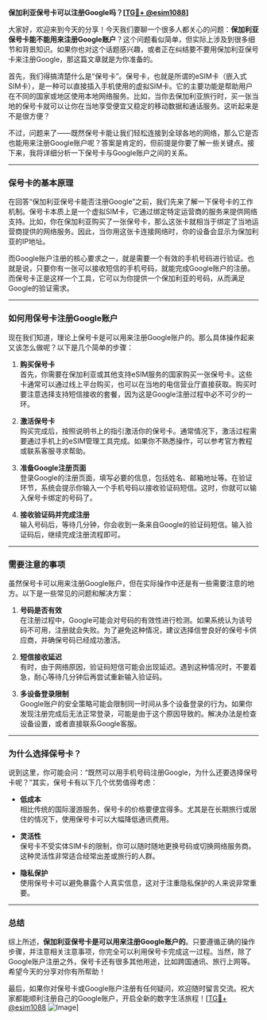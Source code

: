 **保加利亚保号卡可以注册Google吗？[[TG💪+ @esim1088](https://t.me/s/esim1088)]**

大家好，欢迎来到今天的分享！今天我们要聊一个很多人都关心的问题：**保加利亚保号卡能不能用来注册Google账户**？这个问题看似简单，但实际上涉及到很多细节和背景知识。如果你也对这个话题感兴趣，或者正在纠结要不要用保加利亚保号卡来注册Google，那这篇文章就是为你准备的。

首先，我们得搞清楚什么是“保号卡”。保号卡，也就是所谓的eSIM卡（嵌入式SIM卡），是一种可以直接插入手机使用的虚拟SIM卡。它的主要功能是帮助用户在不同的国家或地区使用本地网络服务。比如，当你去保加利亚旅行时，买一张当地的保号卡就可以让你在当地享受便宜又稳定的移动数据和通话服务。这听起来是不是很方便？

不过，问题来了——既然保号卡能让我们轻松连接到全球各地的网络，那么它是否也能用来注册Google账户呢？答案是肯定的，但前提是你要了解一些关键点。接下来，我将详细分析一下保号卡与Google账户之间的关系。

---

### **保号卡的基本原理**

在回答“保加利亚保号卡能否注册Google”之前，我们先来了解一下保号卡的工作机制。保号卡本质上是一个虚拟SIM卡，它通过绑定特定运营商的服务来提供网络支持。比如，你在保加利亚购买了一张保号卡，那么这张卡就相当于绑定了当地运营商提供的网络服务。因此，当你用这张卡连接网络时，你的设备会显示为保加利亚的IP地址。

而Google账户注册的核心要求之一，就是需要一个有效的手机号码进行验证。也就是说，只要你有一张可以接收短信的手机号码，就能完成Google账户的注册。而保号卡正是这样一个工具，它可以为你提供一个保加利亚的号码，从而满足Google的验证需求。

---

### **如何用保号卡注册Google账户**

现在我们知道，理论上保号卡是可以用来注册Google账户的。那么具体操作起来又该怎么做呢？以下是几个简单的步骤：

1. **购买保号卡**  
   首先，你需要在保加利亚或其他支持eSIM服务的国家购买一张保号卡。这些卡通常可以通过线上平台购买，也可以在当地的电信营业厅直接获取。购买时要注意选择支持短信接收的套餐，因为这是Google注册过程中必不可少的一环。

2. **激活保号卡**  
   购买完成后，按照说明书上的指引激活你的保号卡。通常情况下，激活过程需要通过手机上的eSIM管理工具完成。如果你不熟悉操作，可以参考官方教程或联系客服寻求帮助。

3. **准备Google注册页面**  
   登录Google的注册页面，填写必要的信息，包括姓名、邮箱地址等。在验证环节，系统会提示你输入一个手机号码以接收验证码短信。这时，你就可以输入保号卡绑定的号码了。

4. **接收验证码并完成注册**  
   输入号码后，等待几分钟，你会收到一条来自Google的验证码短信。输入验证码后，继续完成注册流程即可。

---

### **需要注意的事项**

虽然保号卡可以用来注册Google账户，但在实际操作中还是有一些需要注意的地方。以下是一些常见的问题和解决方案：

1. **号码是否有效**  
   在注册过程中，Google可能会对号码的有效性进行检测。如果系统认为该号码不可用，注册就会失败。为了避免这种情况，建议选择信誉良好的保号卡供应商，并确保号码已经成功激活。

2. **短信接收延迟**  
   有时，由于网络原因，验证码短信可能会出现延迟。遇到这种情况时，不要着急，耐心等待几分钟后再尝试重新输入验证码。

3. **多设备登录限制**  
   Google账户的安全策略可能会限制同一时间从多个设备登录的行为。如果你发现注册完成后无法正常登录，可能是由于这个原因导致的。解决办法是检查设备设置，或者直接联系Google客服。

---

### **为什么选择保号卡？**

说到这里，你可能会问：“既然可以用手机号码注册Google，为什么还要选择保号卡呢？”其实，保号卡有以下几个优势值得考虑：

- **低成本**  
  相比传统的国际漫游服务，保号卡的价格要便宜得多。尤其是在长期旅行或居住的情况下，使用保号卡可以大幅降低通讯费用。

- **灵活性**  
  保号卡不受实体SIM卡的限制，你可以随时随地更换号码或切换网络服务商。这种灵活性非常适合经常出差或旅行的人群。

- **隐私保护**  
  使用保号卡可以避免暴露个人真实信息，这对于注重隐私保护的人来说非常重要。

---

### **总结**

综上所述，**保加利亚保号卡是可以用来注册Google账户的**。只要遵循正确的操作步骤，并注意相关注意事项，你完全可以利用保号卡完成这一过程。当然，除了Google账户注册之外，保号卡还有很多其他用途，比如跨国通讯、旅行上网等。希望今天的分享对你有所帮助！

最后，如果你对保号卡或Google账户注册有任何疑问，欢迎随时留言交流。祝大家都能顺利注册自己的Google账户，开启全新的数字生活旅程！[[TG💪+ @esim1088](https://t.me/s/esim1088) ![Image](https://i.postimg.cc/4NQfJmqS/Snipaste-2025-05-13-00-14-12.png)]